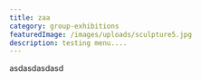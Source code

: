 ```yaml
---
title: zaa
category: group-exhibitions
featuredImage: /images/uploads/sculpture5.jpg
description: testing menu....
---
```

asdasdasdasd
